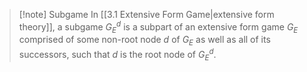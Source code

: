 >[!note] Subgame
>In [[3.1 Extensive Form Game|extensive form theory]], a subgame $G_E^d$ is a subpart of an extensive form game $G_E$ comprised of some non-root node $d$ of $G_E$ as well as all of its successors, such that $d$ is the root node of $G_E^d$.






